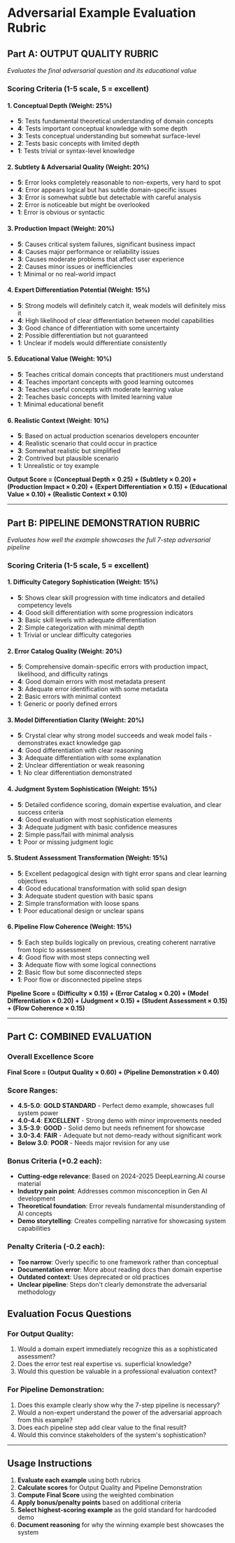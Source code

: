 # Adversarial Example Evaluation Rubric

## Part A: OUTPUT QUALITY RUBRIC
*Evaluates the final adversarial question and its educational value*

### Scoring Criteria (1-5 scale, 5 = excellent)

#### 1. **Conceptual Depth** (Weight: 25%)
- **5**: Tests fundamental theoretical understanding of domain concepts
- **4**: Tests important conceptual knowledge with some depth
- **3**: Tests conceptual understanding but somewhat surface-level
- **2**: Tests basic concepts with limited depth
- **1**: Tests trivial or syntax-level knowledge

#### 2. **Subtlety & Adversarial Quality** (Weight: 20%)
- **5**: Error looks completely reasonable to non-experts, very hard to spot
- **4**: Error appears logical but has subtle domain-specific issues
- **3**: Error is somewhat subtle but detectable with careful analysis
- **2**: Error is noticeable but might be overlooked
- **1**: Error is obvious or syntactic

#### 3. **Production Impact** (Weight: 20%)
- **5**: Causes critical system failures, significant business impact
- **4**: Causes major performance or reliability issues
- **3**: Causes moderate problems that affect user experience
- **2**: Causes minor issues or inefficiencies
- **1**: Minimal or no real-world impact

#### 4. **Expert Differentiation Potential** (Weight: 15%)
- **5**: Strong models will definitely catch it, weak models will definitely miss it
- **4**: High likelihood of clear differentiation between model capabilities
- **3**: Good chance of differentiation with some uncertainty
- **2**: Possible differentiation but not guaranteed
- **1**: Unclear if models would differentiate consistently

#### 5. **Educational Value** (Weight: 10%)
- **5**: Teaches critical domain concepts that practitioners must understand
- **4**: Teaches important concepts with good learning outcomes
- **3**: Teaches useful concepts with moderate learning value
- **2**: Teaches basic concepts with limited learning value
- **1**: Minimal educational benefit

#### 6. **Realistic Context** (Weight: 10%)
- **5**: Based on actual production scenarios developers encounter
- **4**: Realistic scenario that could occur in practice
- **3**: Somewhat realistic but simplified
- **2**: Contrived but plausible scenario
- **1**: Unrealistic or toy example

**Output Score = (Conceptual Depth × 0.25) + (Subtlety × 0.20) + (Production Impact × 0.20) + (Expert Differentiation × 0.15) + (Educational Value × 0.10) + (Realistic Context × 0.10)**

---

## Part B: PIPELINE DEMONSTRATION RUBRIC
*Evaluates how well the example showcases the full 7-step adversarial pipeline*

### Scoring Criteria (1-5 scale, 5 = excellent)

#### 1. **Difficulty Category Sophistication** (Weight: 15%)
- **5**: Shows clear skill progression with time indicators and detailed competency levels
- **4**: Good skill differentiation with some progression indicators
- **3**: Basic skill levels with adequate differentiation
- **2**: Simple categorization with minimal depth
- **1**: Trivial or unclear difficulty categories

#### 2. **Error Catalog Quality** (Weight: 20%)
- **5**: Comprehensive domain-specific errors with production impact, likelihood, and difficulty ratings
- **4**: Good domain errors with most metadata present
- **3**: Adequate error identification with some metadata
- **2**: Basic errors with minimal context
- **1**: Generic or poorly defined errors

#### 3. **Model Differentiation Clarity** (Weight: 20%)
- **5**: Crystal clear why strong model succeeds and weak model fails - demonstrates exact knowledge gap
- **4**: Good differentiation with clear reasoning
- **3**: Adequate differentiation with some explanation
- **2**: Unclear differentiation or weak reasoning
- **1**: No clear differentiation demonstrated

#### 4. **Judgment System Sophistication** (Weight: 15%)
- **5**: Detailed confidence scoring, domain expertise evaluation, and clear success criteria
- **4**: Good evaluation with most sophistication elements
- **3**: Adequate judgment with basic confidence measures
- **2**: Simple pass/fail with minimal analysis
- **1**: Poor or missing judgment logic

#### 5. **Student Assessment Transformation** (Weight: 15%)
- **5**: Excellent pedagogical design with tight error spans and clear learning objectives
- **4**: Good educational transformation with solid span design
- **3**: Adequate student question with basic spans
- **2**: Simple transformation with loose spans
- **1**: Poor educational design or unclear spans

#### 6. **Pipeline Flow Coherence** (Weight: 15%)
- **5**: Each step builds logically on previous, creating coherent narrative from topic to assessment
- **4**: Good flow with most steps connecting well
- **3**: Adequate flow with some logical connections
- **2**: Basic flow but some disconnected steps
- **1**: Poor flow or disconnected pipeline steps

**Pipeline Score = (Difficulty × 0.15) + (Error Catalog × 0.20) + (Model Differentiation × 0.20) + (Judgment × 0.15) + (Student Assessment × 0.15) + (Flow Coherence × 0.15)**

---

## Part C: COMBINED EVALUATION

### **Overall Excellence Score**
**Final Score = (Output Quality × 0.60) + (Pipeline Demonstration × 0.40)**

### **Score Ranges:**
- **4.5-5.0**: **GOLD STANDARD** - Perfect demo example, showcases full system power
- **4.0-4.4**: **EXCELLENT** - Strong demo with minor improvements needed
- **3.5-3.9**: **GOOD** - Solid demo but needs refinement for showcase
- **3.0-3.4**: **FAIR** - Adequate but not demo-ready without significant work
- **Below 3.0**: **POOR** - Needs major revision for any use

### **Bonus Criteria (+0.2 each):**
- **Cutting-edge relevance**: Based on 2024-2025 DeepLearning.AI course material
- **Industry pain point**: Addresses common misconception in Gen AI development
- **Theoretical foundation**: Error reveals fundamental misunderstanding of AI concepts
- **Demo storytelling**: Creates compelling narrative for showcasing system capabilities

### **Penalty Criteria (-0.2 each):**
- **Too narrow**: Overly specific to one framework rather than conceptual
- **Documentation error**: More about reading docs than domain expertise
- **Outdated context**: Uses deprecated or old practices
- **Unclear pipeline**: Steps don't clearly demonstrate the adversarial methodology

## Evaluation Focus Questions

### For Output Quality:
1. Would a domain expert immediately recognize this as a sophisticated assessment?
2. Does the error test real expertise vs. superficial knowledge?
3. Would this question be valuable in a professional evaluation context?

### For Pipeline Demonstration:
1. Does this example clearly show why the 7-step pipeline is necessary?
2. Would a non-expert understand the power of the adversarial approach from this example?
3. Does each pipeline step add clear value to the final result?
4. Would this convince stakeholders of the system's sophistication?

---

## Usage Instructions

1. **Evaluate each example** using both rubrics
2. **Calculate scores** for Output Quality and Pipeline Demonstration
3. **Compute Final Score** using the weighted combination
4. **Apply bonus/penalty points** based on additional criteria
5. **Select highest-scoring example** as the gold standard for hardcoded demo
6. **Document reasoning** for why the winning example best showcases the system
